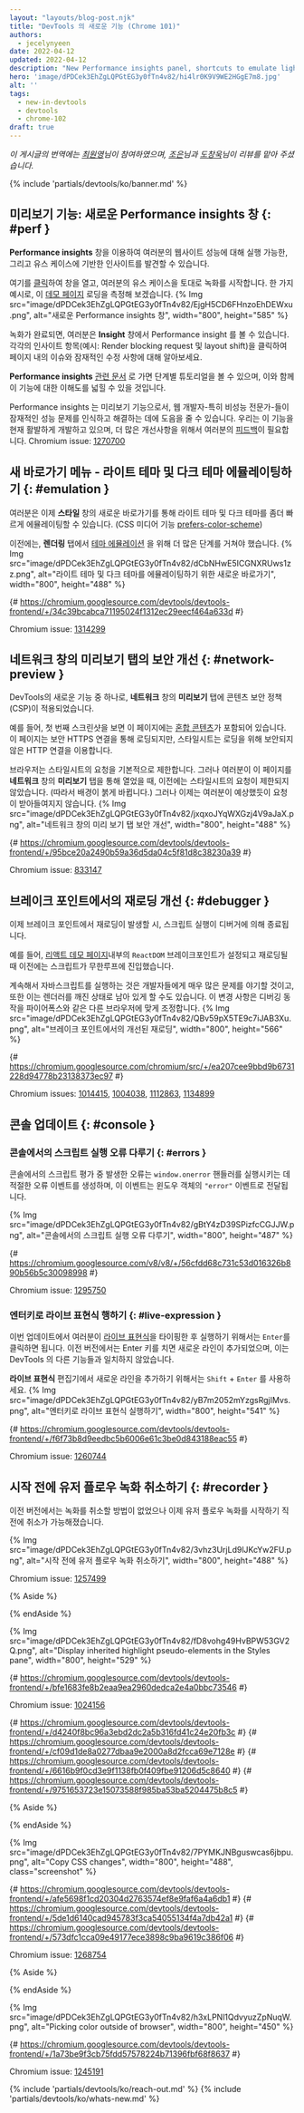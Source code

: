 ```yaml
---
layout: "layouts/blog-post.njk"
title: "DevTools 의 새로운 기능 (Chrome 101)"
authors:
  - jecelynyeen
date: 2022-04-12
updated: 2022-04-12
description: "New Performance insights panel, shortcuts to emulate light/dark themes, and more."
hero: 'image/dPDCek3EhZgLQPGtEG3y0fTn4v82/hi4lr0K9V9WE2HGgE7m8.jpg'
alt: ''
tags:
  - new-in-devtools
  - devtools
  - chrome-102
draft: true
---
```


*이 게시글의 번역에는 [최원영](https://www.linkedin.com/in/toruchoi)님이 참여하였으며, [조은](https://developers.google.com/community/experts/directory/profile/profile-eun-cho)님과 [도창욱](https://developers.google.com/community/experts/directory/profile/profile-changwook-doh)님이 리뷰를 맡아 주셨습니다.*

{% include 'partials/devtools/ko/banner.md' %}

<!-- start: translation instructions -->
<!-- + 1. Remove the "draft: true" tag above when submitting PR -->
<!-- + 2. Provide translations under each of the English commented original content -->
<!-- + 3. Translate the "description" tag above -->
<!-- + 4. Translate all the <img> alt text -->
<!-- + 5. Update the whats-new.md file -->
<!-- end: translation instructions -->

<!-- ## Preview feature: New Performance insights panel {: #perf } -->
## 미리보기 기능: 새로운 Performance insights 창 {: #perf }

<!-- Use the **Performance insights** panel to get actionable and use-case-driven insights on your website's performance. -->
**Performance insights** 창을 이용하여 여러분의 웹사이트 성능에 대해 실행 가능한, 그리고 유스 케이스에 기반한 인사이트를 발견할 수 있습니다.
<!-- [Open the panel](/docs/devtools/performance-insights/#open) and start a new recording based on your use case. For example, let’s measure the page load of this [demo page](https://coffee-cart.netlify.app/?ad=1). -->
여기를 [클릭](/docs/devtools/performance-insights/#open)하여 창을 열고, 여러분의 유스 케이스을 토대로 녹화를 시작합니다. 한 가지 예시로, 이 [데모 페이지](https://coffee-cart.netlify.app/?ad=1) 로딩을 측정해 보겠습니다.
{% Img src="image/dPDCek3EhZgLQPGtEG3y0fTn4v82/EjgH5CD6FHnzoEhDEWxu.png", alt="새로운 Performance insights 창", width="800", height="585" %}

<!-- Once the recording is complete, you get the performance insights on the  **Insights** pane. Click on each insight item (for example, Render blocking request, layout shift) to understand the issue and potential fixes.  -->
녹화가 완료되면, 여러분은 **Insight** 창에서 Performance insight 를 볼 수 있습니다. 각각의 인사이트 항목(예시: Render blocking request 및 layout shift)을 클릭하여 페이지 내의 이슈와 잠재적인 수정 사항에 대해 알아보세요.
<!-- Go to the **Performance insights** panel [documentation](/docs/devtools/performance-insights/) to learn more with the step-by-step tutorial.  -->
**Performance insights** [관련 문서](/docs/devtools/performance-insights/) 로 가면 단계별 튜토리얼을 볼 수 있으며, 이와 함께 이 기능에 대한 이해도를 넓힐 수 있을 것입니다.
<!-- This is a preview feature to help web developers (especially non-performance experts) to identify and fix potential performance issues. Our team is actively working on this feature and we are looking for your [feedback](https://crbug.com/1270700) for further enhancements. -->
Performance insights 는 미리보기 기능으로서, 웹 개발자-특히 비성능 전문가-들이 잠재적인 성능 문제를 인식하고 해결하는 데에 도음을 줄 수 있습니다. 우리는 이 기능을 현재 활발하게 개발하고 있으며, 더 많은 개선사항을 위해서 여러분의 [피드백](https://crbug.com/1270700)이 필요합니다.
Chromium issue: [1270700](https://crbug.com/1270700)


<!-- ## New shortcuts to emulate light and dark themes {: #emulation } -->
## 새 바로가기 메뉴 -  라이트 테마 및 다크 테마 에뮬레이팅하기 {: #emulation }
<!-- You can now emulate the light and dark themes quicker (CSS media feature [prefers-color-scheme](https://web.dev/prefers-color-scheme/#the-prefers-color-scheme-media-query)) with the new shortcuts in the **Styles** pane. -->
여러분은 이제 **스타일** 창의 새로운 바로가기를 통해 라이트 테마 및 다크 테마를 좀더 빠르게 에뮬레이팅할 수 있습니다. (CSS 미디어 기능 [prefers-color-scheme](https://web.dev/prefers-color-scheme/#the-prefers-color-scheme-media-query))
<!-- Previously, it took more steps to [emulate themes](/docs/devtools/rendering/emulate-css/) in the **Rendering** tab.   -->
이전에는, **렌더링** 탭에서 [테마 에뮬레이션](/docs/devtools/rendering/emulate-css/) 을 위해 더 많은 단계를 거쳐야 했습니다.
{% Img src="image/dPDCek3EhZgLQPGtEG3y0fTn4v82/dCbNHwE5ICGNXRUws1zz.png", alt="라이트 테마 및 다크 테마를 에뮬레이팅하기 위한 새로운 바로가기", width="800", height="488" %}

{# https://chromium.googlesource.com/devtools/devtools-frontend/+/34c39bcabca71195024f1312ec29eecf464a633d #}

Chromium issue: [1314299](https://crbug.com/1314299)


<!-- ## Improve security on the Network Preview tab {: #network-preview } -->
## 네트워크 창의 미리보기 탭의 보안 개선 {: #network-preview }
<!-- DevTools now apply the Content Security Policy (CSP) in the **Preview** tab in the **Network** panel. -->
DevTools의 새로운 기능 중 하나로, **네트워크** 창의 **미리보기** 탭에 콘텐츠 보안 정책(CSP)이 적용되었습니다.
<!-- For example, the first screenshot shows a page that contains [mixed content](https://web.dev/what-is-mixed-content/). The page loads over a secure HTTPS connection, but the stylesheet loads over an insecure HTTP connection. -->
예를 들어, 첫 번째 스크린샷을 보면 이 페이지에는 [혼합 콘텐츠](https://web.dev/what-is-mixed-content/)가 포함되어 있습니다. 이 페이지는 보안 HTTPS 연결을 통해 로딩되지만, 스타일시트는 로딩을 위해 보안되지 않은 HTTP 연결을 이용합니다.
<!-- The browser blocked the stylesheet request by default. However, when you opened the page via the **Preview** tab in the **Network** panel, the stylesheet was not blocked previously (hence the background turned into red). It is now blocked as you would expect (second screenshot). -->
브라우저는 스타일시트의 요청을 기본적으로 제한합니다. 그러나 여러분이 이 페이지를 **네트워크** 창의 **미리보기** 탭을 통해 열었을 때, 이전에는 스타일시트의 요청이 제한되지 않았습니다. (따라서 배경이 붉게 바뀝니다.) 그러나 이제는 여러분이 예상했듯이 요청이 받아들여지지 않습니다.
{% Img src="image/dPDCek3EhZgLQPGtEG3y0fTn4v82/jxqxoJYqWXGzj4V9aJaX.png", alt="네트워크 창의 미리 보기 탭 보안 개선", width="800", height="488" %}

{# https://chromium.googlesource.com/devtools/devtools-frontend/+/95bce20a2490b59a36d5da04c5f81d8c38230a39 #}

Chromium issue: [833147](https://crbug.com/833147)


<!-- ## Improved reloading at breakpoint {: #debugger } -->
## 브레이크 포인트에서의 재로딩 개선 {: #debugger }
<!-- The debugger now terminates script execution when reloading at breakpoint. -->
이제 브레이크 포인트에서 재로딩이 발생할 시, 스크립트 실행이 디버거에 의해 종료됩니다.
<!-- For example, the script got into an endless loop previously when setting and reloading at the `ReactDOM` breakpoint in this [React demo](https://react-stuck.glitch.me/). The **Sources** panel broke due to the endless loop.  -->
예를 들어, [리액트 데모 페이지](https://react-stuck.glitch.me/)내부의 `ReactDOM` 브레이크포인트가 설정되고 재로딩될 때 이전에는 스크립트가 무한루프에 진입했습니다.
<!-- Continuing to execute JavaScript is causing a lot of trouble for developers and might leave the renderer in a broken state. This change aligns the debugging behavior with other browsers like Firefox. -->
계속해서 자바스크립트를 실행하는 것은 개발자들에게 매우 많은 문제를 야기할 것이고, 또한 이는 렌더러를 깨진 상태로 남아 있게 할 수도 있습니다. 이 변경 사항은 디버깅 동작을 파이어폭스와 같은 다른 브라우저에 맞게 조정합니다.
{% Img src="image/dPDCek3EhZgLQPGtEG3y0fTn4v82/QBv59pX5TE9c7iJAB3Xu.png", alt="브레이크 포인트에서의 개선된 재로딩", width="800", height="566" %}

{# https://chromium.googlesource.com/chromium/src/+/ea207cee9bbd9b6731228d94778b23138373ec97 #}

Chromium issues: [1014415](https://crbug.com/1014415), [1004038](https://crbug.com/1004038), [1112863](https://crbug.com/1112863), [1134899](https://crbug.com/1134899)


<!-- ## Console updates  {: #console } -->
## 콘솔 업데이트  {: #console }
<!-- ### Handle script execution errors in the Console {: #errors } -->
### 콘솔에서의 스크립트 실행 오류 다루기 {: #errors }
<!-- Errors during script evaluation in the Console now generate proper error events that trigger the `window.onerror` handler and are dispatched as `"error"` events on the window object. -->
콘솔에서의 스크립트 평가 중 발생한 오류는 `window.onerror` 핸들러를 실행시키는 데 적절한 오류 이벤트를 생성하며, 이 이벤트는 윈도우 객체의 `"error"` 이벤트로 전달됩니다. 

{% Img src="image/dPDCek3EhZgLQPGtEG3y0fTn4v82/gBtY4zD39SPizfcCGJJW.png", alt="콘솔에서의 스크립트 실행 오류 다루기", width="800", height="487" %}

{# https://chromium.googlesource.com/v8/v8/+/56cfdd68c731c53d016326b890b56b5c30098998 #}

Chromium issue: [1295750](https://crbug.com/1295750)


<!-- ### Commit live expression with Enter {: #live-expression } -->
### 엔터키로 라이브 표현식 행하기 {: #live-expression }
<!-- Once you finish typing a [live expression](/blog/new-in-devtools-70/#watch), you can click `Enter` to commit it. Previously, hitting Enter resulted in adding new lines. This is inconsistent with other parts of the DevTools.  -->
이번 업데이트에서 여러분이 [라이브 표현식](/blog/new-in-devtools-70/#watch)을 타이핑한 후 실행하기 위해서는 `Enter`를 클릭하면 됩니다. 이전 버전에서는 Enter 키를 치면 새로운 라인이 추가되었으며, 이는 DevTools 의 다른 기능들과 일치하지 않았습니다.
<!-- To add a new line in the **live expression** editor, use `Shift` + `Enter` instead. -->
**라이브 표현식** 편집기에서 새로운 라인을 추가하기 위해서는 `Shift` + `Enter` 를 사용하세요.
{% Img src="image/dPDCek3EhZgLQPGtEG3y0fTn4v82/yB7m2052mYzgsRgjIMvs.png", alt="엔터키로 라이브 표현식 실행하기", width="800", height="541" %}

{# https://chromium.googlesource.com/devtools/devtools-frontend/+/f6f73b8d9eedbc5b6006e61c3be0d843188eac55 #}

Chromium issue: [1260744](https://crbug.com/1260744)


<!-- ## Cancel user flow recording at the start {: #recorder } -->
## 시작 전에 유저 플로우 녹화 취소하기 {: #recorder }
<!-- You can cancel the recording during the start of user flow recording. Previously, there was no option to cancel the recording. -->
이전 버전에서는 녹화를 취소할 방법이 없었으나 이제 유저 플로우 녹화를 시작하기 직전에 취소가 가능해졌습니다. 


{% Img src="image/dPDCek3EhZgLQPGtEG3y0fTn4v82/3vhz3UrjLd9lJKcYw2FU.png", alt="시작 전에 유저 플로우 녹화 취소하기", width="800", height="488" %}

Chromium issue: [1257499](https://crbug.com/1257499)


<!-- ## Display inherited highlight pseudo-elements in the Styles pane {: #pseudo } -->

<!-- View the inherited highlight pseudo-elements  (e.g. `::selection`, `::spelling-error`, `::grammar-error`, and `::highlight`) in the **Styles** pane. Previously, these rules were not displayed. -->

<!-- As mentioned in the [specification](https://drafts.csswg.org/css-pseudo-4/#highlight-cascade), when multiple styles conflict, cascade determines the winning style. This new feature helps you understand the inheritance and priority of the rules. -->

{% Aside %}
<!-- At the moment, you need to run Chrome with the `--enable-blink-features=HighlightInheritance` flag to enable this feature. -->
{% endAside %}

{% Img src="image/dPDCek3EhZgLQPGtEG3y0fTn4v82/fD8vohg49HvBPW53GV2Q.png", alt="Display inherited highlight pseudo-elements in the Styles pane", width="800", height="529" %}

{# https://chromium.googlesource.com/devtools/devtools-frontend/+/bfe1683fe8b2eaa9ea2960dedca2e4a0bbc73546 #}

Chromium issue: [1024156](https://crbug.com/1024156)


<!-- ## Miscellaneous highlights {: #misc } -->

<!-- These are some noteworthy fixes in this release: -->

<!-- - The **Properties** pane now displays accessor properties with value by default. It was hidden mistakenly previously. ([1309087](https://crbug.com/1309087))
- The **Styles** pane now properly shows the overridden `@support` rules as strikethrough. Previously, the rules weren’t strikethrough. ([1298025](https://crbug.com/1298025))
- Fixed the CSS formatting logic in the **Sources** panel that caused multiple blank lines when editing CSS. ([1309588](https://crbug.com/1309588))
- Cap the **Expand recursively** option of an object in the **Console** to maximum 100 so it does not go on forever for circular objects. ([1272450](https://crbug.com/1272450)) -->


{# https://chromium.googlesource.com/devtools/devtools-frontend/+/d4240f8bc96a3ebd2dc2a5b316fd41c24e20fb3c #}
{# https://chromium.googlesource.com/devtools/devtools-frontend/+/cf09d1de8a0277dbaa9e2000a8d2fcca69e7128e #}
{# https://chromium.googlesource.com/devtools/devtools-frontend/+/6616b9f0cd3e9f1138fb0f409fbe91206d5c8640 #}
{# https://chromium.googlesource.com/devtools/devtools-frontend/+/9751653723e15073588f985ba53ba5204475b8c5 #}


<!-- ## [Experimental] Copy CSS changes {: #copy } -->

{% Aside %}
<!-- To enable the experiment, check **Sync CSS changes in the Styles pane** under **Settings** > **Experiments**. -->
{% endAside %}

<!-- With this experiment, the **Styles** pane highlights your CSS changes in green. You can hover over the changed rules and click on the new copy button next to it to copy it. -->

<!-- Apart from that, you can copy all CSS changes across declarations by right-clicking on any rule, and selecting **Copy all CSS changes**. -->

<!-- A new **Copy** button is added to the [Changes](/docs/devtools/changes/) tab as well to help you keep track and copy your CSS changes with ease! -->

{% Img src="image/dPDCek3EhZgLQPGtEG3y0fTn4v82/7PYMKJNBguswcas6jbpu.png", alt="Copy CSS changes", width="800", height="488", class="screenshot" %}

{# https://chromium.googlesource.com/devtools/devtools-frontend/+/afe5698f1cd20304d2763574ef8e9faf6a4a6db1 #}
{# ​​https://chromium.googlesource.com/devtools/devtools-frontend/+/5de1d6140cad945783f3ca54055134f4a7db42a1 #}
{# https://chromium.googlesource.com/devtools/devtools-frontend/+/573dfc1cca09e49177ece3898c9ba9619c386f06 #} 

Chromium issue: [1268754](https://crbug.com/1268754)


<!-- ## [Experimental] Picking color outside of browser {: #color-picker } -->

{% Aside %}
<!-- To enable the experiment, check **Enable color picking outside the browser window** under **Settings** > **Experiments**. -->
{% endAside %}

<!-- Enable this experiment to pick a color outside of the browser with the color picker. Previously, you could only pick a color within the browser. -->

<!-- In the **Styles** pane, click on any color preview to open the color picker. Use the eyedropper to pick color from anywhere.  -->

{% Img src="image/dPDCek3EhZgLQPGtEG3y0fTn4v82/h3xLPNl1QdvyuzZpNuqW.png", alt="Picking color outside of browser", width="800", height="450" %}

{# https://chromium.googlesource.com/devtools/devtools-frontend/+/1a73be9f3cb75fdd57578224b71396fbf68f8637 #}

Chromium issue: [1245191](https://crbug.com/1245191)

{% include 'partials/devtools/ko/reach-out.md' %}
{% include 'partials/devtools/ko/whats-new.md' %}
